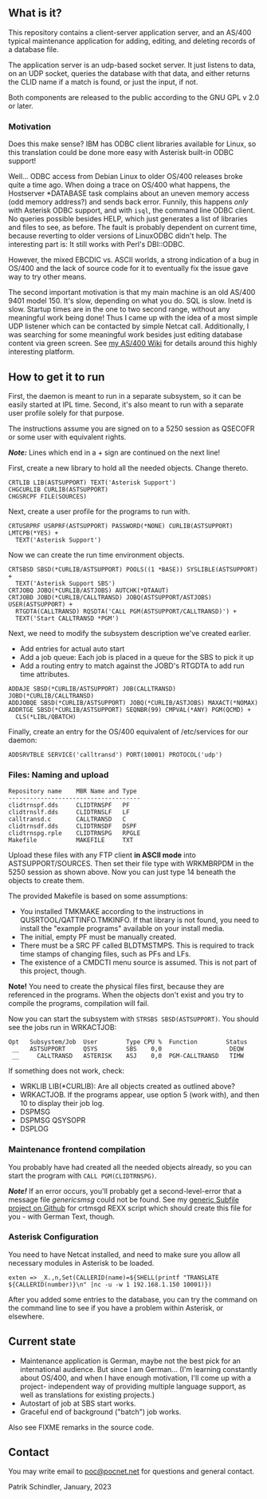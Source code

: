 ## What is it?
This repository contains a client-server application server, and an AS/400
typical maintenance application for adding, editing, and deleting records of
a database file.

The application server is an udp-based socket server. It just listens to data,
on an UDP socket, queries the database with that data, and either returns the
CLID name if a match is found, or just the input, if not.

Both components are released to the public according to the GNU GPL v 2.0 or
later.

### Motivation
Does this make sense? IBM has ODBC client libraries available for Linux, so this
translation could be done more easy with Asterisk built-in ODBC support!

Well... ODBC access from Debian Linux to older OS/400 releases broke quite a
time ago.  When doing a trace on OS/400 what happens, the Hostserver *DATABASE
task complains about an uneven memory access (odd memory address?) and sends
back error. Funnily, this happens *only* with Asterisk ODBC support, and with
`isql`, the command line ODBC client. No queries possible besides HELP, which
just generates a list of libraries and files to see, as before. The fault is
probably dependent on current time, because reverting to older versions of
LinuxODBC didn't help. The interesting part is: It still works with Perl's
DBI::ODBC.

However, the mixed EBCDIC vs. ASCII worlds, a strong indication of a bug in
OS/400 and the lack of source code for it to eventually fix the issue gave way
to try other means.

The second important motivation is that my main machine is an old AS/400 9401
model 150. It's slow, depending on what you do. SQL is slow. Inetd is slow.
Startup times are in the one to two second range, without any meaningful work
being done! Thus I came up with the idea of a most simple UDP listener which
can be contacted by simple Netcat call. Additionally, I was searching for some
meaningful work besides just editing database content via green screen. See [my
AS/400 Wiki](https://try-as400.pocnet.net) for details around this highly
interesting platform.

## How to get it to run
First, the daemon is meant to run in a separate subsystem, so it can be easily
started at IPL time. Second, it's also meant to run with a separate user profile
solely for that purpose.

The instructions assume you are signed on to a 5250 session as QSECOFR or some
user with equivalent rights.

***Note:*** Lines which end in a + sign are continued on the next line!

First, create a new library to hold all the needed objects. Change thereto.
```
CRTLIB LIB(ASTSUPPORT) TEXT('Asterisk Support')
CHGCURLIB CURLIB(ASTSUPPORT)
CHGSRCPF FILE(SOURCES)
```

Next, create a user profile for the programs to run with. 
```
CRTUSRPRF USRPRF(ASTSUPPORT) PASSWORD(*NONE) CURLIB(ASTSUPPORT) LMTCPB(*YES) +
  TEXT('Asterisk Support')
```

Now we can create the run time environment objects.
```
CRTSBSD SBSD(*CURLIB/ASTSUPPORT) POOLS((1 *BASE)) SYSLIBLE(ASTSUPPORT) +
  TEXT('Asterisk Support SBS')
CRTJOBQ JOBQ(*CURLIB/ASTJOBS) AUTCHK(*DTAAUT)
CRTJOBD JOBD(*CURLIB/CALLTRANSD) JOBQ(ASTSUPPORT/ASTJOBS) USER(ASTSUPPORT) +
  RTGDTA(CALLTRANSD) RQSDTA('CALL PGM(ASTSUPPORT/CALLTRANSD)') +
  TEXT('Start CALLTRANSD *PGM') 
```

Next, we need to modify the subsystem description we've created earlier.
- Add entries for actual auto start
- Add a job queue: Each job is placed in a queue for the SBS to pick it up
- Add a routing entry to match against the JOBD's RTGDTA to add run time
  attributes.
```
ADDAJE SBSD(*CURLIB/ASTSUPPORT) JOB(CALLTRANSD) JOBD(*CURLIB/CALLTRANSD)
ADDJOBQE SBSD(*CURLIB/ASTSUPPORT) JOBQ(*CURLIB/ASTJOBS) MAXACT(*NOMAX)
ADDRTGE SBSD(*CURLIB/ASTSUPPORT) SEQNBR(99) CMPVAL(*ANY) PGM(QCMD) +
  CLS(*LIBL/QBATCH)
```

Finally, create an entry for the OS/400 equivalent of /etc/services for our
daemon:
```
ADDSRVTBLE SERVICE('calltransd') PORT(10001) PROTOCOL('udp')
```

### Files: Naming and upload
```
Repository name    MBR Name and Type 
-------------------------------------
clidtrnspf.dds     CLIDTRNSPF   PF
clidtrnslf.dds     CLIDTRNSLF   LF
calltransd.c       CALLTRANSD   C
clidtrnsdf.dds     CLIDTRNSDF   DSPF
clidtrnspg.rple    CLIDTRNSPG   RPGLE
Makefile           MAKEFILE     TXT
```

Upload these files with any FTP client **in ASCII mode** into
ASTSUPPORT/SOURCES. Then set their file type with WRKMBRPDM in the 5250 session
as shown above. Now you can just type 14 beneath the objects to create them.

The provided Makefile is based on some assumptions:
- You installed TMKMAKE according to the instructions in
  QUSRTOOL/QATTINFO.TMKINFO. If that library is not found, you need to install
  the "example programs" available on your install media.
- The initial, empty PF must be manually created.
- There must be a SRC PF called BLDTMSTMPS. This is required to track time stamps
  of changing files, such as PFs and LFs.
- The existence of a CMDCTI menu source is assumed. This is not part of this
  project, though.

**Note!** You need to create the physical files first, because they are
referenced in the programs. When the objects don't exist and you try to compile
the programs, compilation will fail.

Now you can start the subsystem with `STRSBS SBSD(ASTSUPPORT)`. You should see
the jobs run in WRKACTJOB:
```
Opt   Subsystem/Job  User        Type CPU %  Function        Status
 __   ASTSUPPORT     QSYS        SBS    0,0                   DEQW 
 __     CALLTRANSD   ASTERISK    ASJ    0,0  PGM-CALLTRANSD   TIMW  
```

If something does not work, check:
- WRKLIB LIB(*CURLIB): Are all objects created as outlined above?
- WRKACTJOB. If the programs appear, use option 5 (work with), and then 10 to
  display their job log.
- DSPMSG
- DSPMSG QSYSOPR
- DSPLOG

### Maintenance frontend compilation
You probably have had created all the needed objects already, so you can start
the program with `CALL PGM(CLIDTRNSPG)`.

***Note!*** If an error occurs, you'll probably get a second-level-error that a
message file *genericsmsg* could not be found. See my [generic Subfile project
on Github](https://github.com/PoC-dev/as400-sfltemplates-german) for crtmsgd
REXX script which should create this file for you - with German Text, though.

### Asterisk Configuration
You need to have Netcat installed, and need to make sure you allow all necessary
modules in Asterisk to be loaded.

```
exten => _X.,n,Set(CALLERID(name)=${SHELL(printf "TRANSLATE ${CALLERID(number)}\n" |nc -u -w 1 192.168.1.150 10001)})
```

After you added some entries to the database, you can try the command on the
command line to see if you have a problem within Asterisk, or elsewhere.

## Current state
- Maintenance application is German, maybe not the best pick for an
  international audience. But since I am German... (I'm learning constantly
  about OS/400, and when I have enough motivation, I'll come up with a project-
  independent way of providing multiple language support, as well as
  translations for existing projects.)
- Autostart of job at SBS start works.
- Graceful end of background ("batch") job works.

Also see FIXME remarks in the source code.

## Contact
You may write email to poc@pocnet.net for questions and general contact.

Patrik Schindler,
January, 2023
